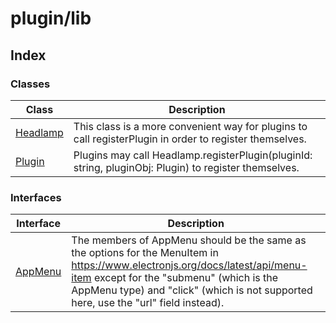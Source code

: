 # plugin/lib

## Index

### Classes

| Class | Description |
| ------ | ------ |
| [Headlamp](classes/Headlamp.md) | This class is a more convenient way for plugins to call registerPlugin in order to register themselves. |
| [Plugin](classes/Plugin.md) | Plugins may call Headlamp.registerPlugin(pluginId: string, pluginObj: Plugin) to register themselves. |

### Interfaces

| Interface | Description |
| ------ | ------ |
| [AppMenu](interfaces/AppMenu.md) | The members of AppMenu should be the same as the options for the MenuItem in https://www.electronjs.org/docs/latest/api/menu-item except for the "submenu" (which is the AppMenu type) and "click" (which is not supported here, use the "url" field instead). |
